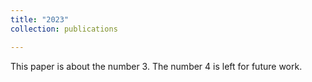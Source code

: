 ```yaml
---
title: "2023"
collection: publications

---
```

This paper is about the number 3. The number 4 is left for future work.

